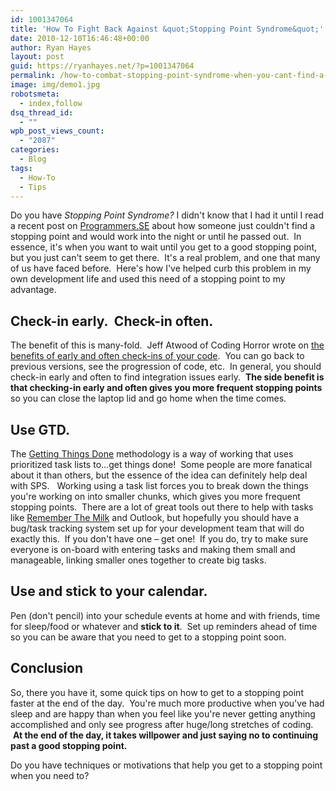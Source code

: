 ```yaml
---
id: 1001347064
title: 'How To Fight Back Against &quot;Stopping Point Syndrome&quot;'
date: 2010-12-10T16:46:48+00:00
author: Ryan Hayes
layout: post
guid: https://ryanhayes.net/?p=1001347064
permalink: /how-to-combat-stopping-point-syndrome-when-you-cant-find-a-stopping-point/
image: img/demo1.jpg
robotsmeta:
  - index,follow
dsq_thread_id:
  - ""
wpb_post_views_count:
  - "2087"
categories:
  - Blog
tags:
  - How-To
  - Tips
---
```

Do you have _Stopping Point Syndrome?_ I didn't know that I had it until I read a recent post on [Programmers.SE](https://programmers.stackexchange.com/questions/25234/what-to-do-about-stopping-point-syndrome/25243#25243) about how someone just couldn't find a stopping point and would work into the night or until he passed out.  In essence, it's when you want to wait until you get to a good stopping point, but you just can't seem to get there.  It's a real problem, and one that many of us have faced before.  Here's how I've helped curb this problem in my own development life and used this need of a stopping point to my advantage.<!--more-->

## **Check-in early.  Check-in often.**

The benefit of this is many-fold.  Jeff Atwood of Coding Horror wrote on [the benefits of early and often check-ins of your code](https://www.codinghorror.com/blog/2008/08/check-in-early-check-in-often.html).  You can go back to previous versions, see the progression of code, etc.  In general, you should check-in early and often to find integration issues early.  **The side benefit is that checking-in early and often gives you more frequent stopping points** so you can close the laptop lid and go home when the time comes.

## **Use GTD.**

The [Getting Things Done](https://en.wikipedia.org/wiki/Getting_Things_Done) methodology is a way of working that uses prioritized task lists to&#8230;get things done!  Some people are more fanatical about it than others, but the essence of the idea can definitely help deal with SPS.   Working using a task list forces you to break down the things you're working on into smaller chunks, which gives you more frequent stopping points.  There are a lot of great tools out there to help with tasks like [Remember The Milk](https://rememberthemilk.com) and Outlook, but hopefully you should have a bug/task tracking system set up for your development team that will do exactly this.  If you don't have one &#8211; get one!  If you do, try to make sure everyone is on-board with entering tasks and making them small and manageable, linking smaller ones together to create big tasks.

## **Use and stick to your calendar.**

Pen (don't pencil) into your schedule events at home and with friends, time for sleep/food or whatever and **stick to it**.  Set up reminders ahead of time so you can be aware that you need to get to a stopping point soon.

## Conclusion

So, there you have it, some quick tips on how to get to a stopping point faster at the end of the day.  You're much more productive when you've had sleep and are happy than when you feel like you're never getting anything accomplished and only see progress after huge/long stretches of coding.  **At the end of the day, it takes willpower and just saying no to continuing past a good stopping point.**

Do you have techniques or motivations that help you get to a stopping point when you need to?